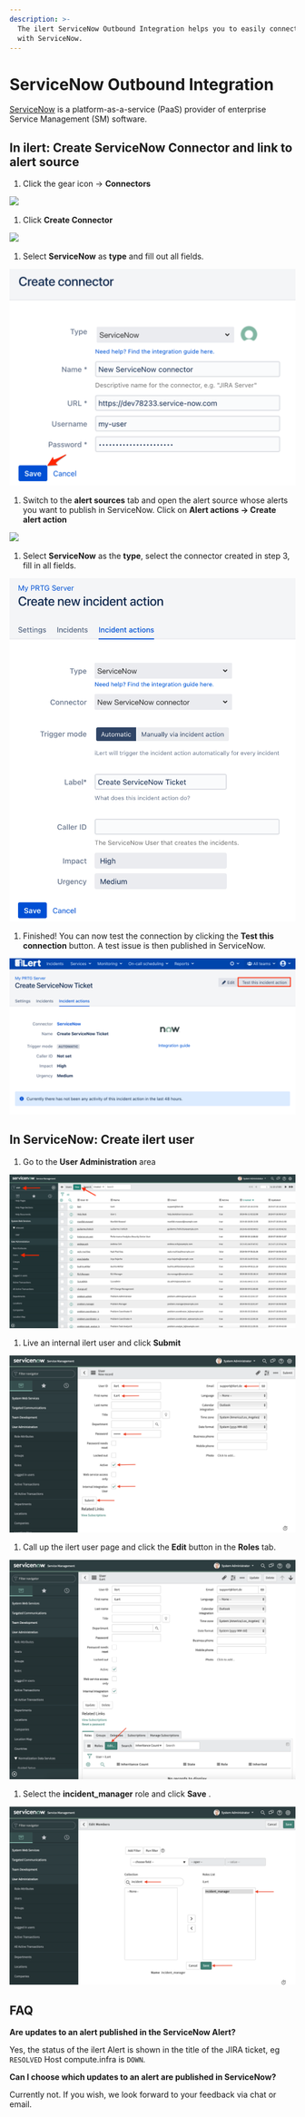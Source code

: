 ```yaml
---
description: >-
  The ilert ServiceNow Outbound Integration helps you to easily connect ilert
  with ServiceNow.
---
```


# ServiceNow Outbound Integration

[ServiceNow](http://www.servicenow.com/) is a platform-as-a-service (PaaS) provider of enterprise Service Management (SM) software.

## In ilert: Create ServiceNow Connector and link to alert source <a href="#alarm-sources" id="alarm-sources"></a>

1. Click the gear icon → **Connectors**

![](<../../.gitbook/assets/go\_to\_connectors (1) (1).png>)

1. Click **Create Connector**

![](<../../.gitbook/assets/create\_connector\_button (6).png>)

1. Select **ServiceNow** as **type** and fill out all fields.

![](<../../.gitbook/assets/iLert (64).png>)

1. Switch to the **alert sources** tab and open the alert source whose alerts you want to publish in ServiceNow. Click on **Alert actions → Create alert action**

![](<../../.gitbook/assets/new\_incident\_action (10).png>)

1. Select **ServiceNow** as the **type**, select the connector created in step 3, fill in all fields.

![](<../../.gitbook/assets/iLert (65).png>)

1. Finished! You can now test the connection by clicking the **Test this connection** button. A test issue is then published in ServiceNow.

![](<../../.gitbook/assets/iLert (66).png>)

## In ServiceNow: Create ilert user <a href="#create-user" id="create-user"></a>

1. Go to the **User Administration** area

![](../../.gitbook/assets/sn1.png)

1. Live an internal ilert user and click **Submit**

![](../../.gitbook/assets/sn2.png)

1. Call up the ilert user page and click the **Edit** button in the **Roles** tab.

![](../../.gitbook/assets/sn3.png)

1. Select the **incident\_manager** role and click **Save** .

![](../../.gitbook/assets/sn4.png)

## FAQ <a href="#faq" id="faq"></a>

**Are updates to an alert published in the ServiceNow Alert?**

Yes, the status of the ilert Alert is shown in the title of the JIRA ticket, eg `RESOLVED` Host compute.infra is `DOWN`.

**Can I choose which updates to an alert are published in ServiceNow?**

Currently not. If you wish, we look forward to your feedback via chat or email.

